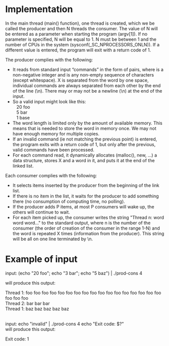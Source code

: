 # Implementation

In the main thread (main() function), one thread is created, which we be called the producer and then N threads the consumer.
The value of N will be entered as a parameter when starting the program (argv[1]). If no parameter is specified, N will be equal to 1.
N must be between 1 and the number of CPUs in the system (sysconf(_SC_NPROCESSORS_ONLN)). If a different value is entered, the program will exit with a return code of 1.

The producer complies with the following:
* It reads from standard input “commands” in the form of <X> <word> pairs, where <X> is a non-negative integer and <word> is any non-empty sequence of characters (except whitespace).
  X is separated from the word by one space, individual commands are always separated from each other by the end of the line (\n). There may or may not be a newline (\n) at the end of the input.
* So a valid input might look like this:<br />
    &nbsp; &nbsp;20 foo<br />
    &nbsp; &nbsp;5 bar<br />
    &nbsp; &nbsp;1 base<br />
* The word length is limited only by the amount of available memory. This means that is needed to store the word in memory once. We may not have enough memory for multiple copies.
* If an invalid command (ie not matching the previous point) is entered, the program exits with a return code of 1, but only after the previous, valid commands have been processed.
* For each command read, it dynamically allocates (malloc(), new, …) a data structure, stores X and a word in it, and puts it at the end of the linked list.

Each consumer complies with the following:
* It selects items inserted by the producer from the beginning of the link list.
* If there is no item in the list, it waits for the producer to add something there (no consumption of computing time, no polling).
* If the producer adds P items, at most P consumers will wake up, the others will continue to wait.
* For each item picked up, the consumer writes the string "Thread n: word word word..." to the standard output, where n is the number of the consumer (the order of creation of the consumer in the range 1-N)
  and the word is repeated X times (information from the producer). This string will be all on one line terminated by \n.

# Example of input

input: (echo "20 foo"; echo "3 bar"; echo "5 baz") | ./prod-cons 4 <br />

will produce this output:<br />

Thread 1: foo foo foo foo foo foo foo foo foo foo foo foo foo foo foo foo foo foo foo foo<br />
Thread 2: bar bar bar<br />
Thread 1: baz baz baz baz baz<br />
<br />

input: echo "invalid" | ./prod-cons 4   echo "Exit code: $?"<br />
will produce this output:<br />

Exit code: 1
